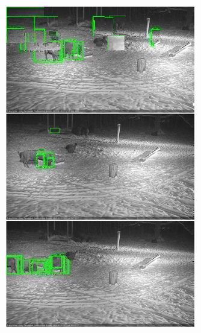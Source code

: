 ![20210120-175730-180734](in2/20210120/20210120-175730-180734_0_.jpg)
![20210120-180740-181742](in2/20210120/20210120-180740-181742_0_.jpg)
![20210120-181748-182753](in2/20210120/20210120-181748-182753_0_.jpg)
